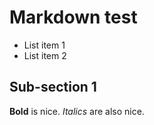 # Markdown test

* List item 1
* List item 2

## Sub-section 1

**Bold** is nice. *Italics* are also nice.
